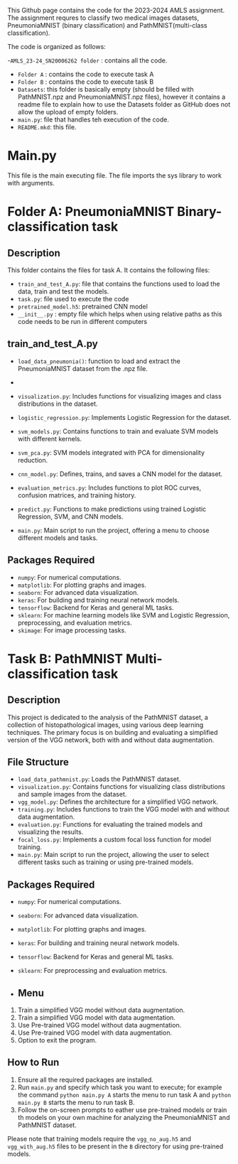 This Github page contains the code for the 2023-2024 AMLS assignment. The assignment requres to classify two medical images datasets, PneumoniaMNIST (binary classification) and PathMNIST(multi-class classification).

The code is organized as follows:

-`AMLS_23-24_SN20006262 folder` : contains all the code.
  - `Folder A` : contains the code to execute task A
  - `Folder B` : contains the code to execute task B
  - `Datasets`: this folder is basically empty (should be filled with PathMNIST.npz and PneumoniaMNIST.npz files), however it contains a readme file to explain how to use the Datasets folder as GitHub does not allow the upload of empty folders. 
  - `main.py`: file that handles teh execution of the code.
  - `README.mkd`: this file.
   
# Main.py
This file is the main executing file. The file imports the sys library to work with arguments.

# Folder A: PneumoniaMNIST Binary-classification task
## Description
This folder contains the files for task A. It contains the following files:
- `train_and_test_A.py`: file that contains the functions used to load the data, train and test the models.
- `task.py`: file used to execute the code
- `pretrained_model.h5`: pretrained CNN model
- `__init__.py` : empty file which helps when using relative paths as this code needs to be run in different computers
  
## train_and_test_A.py
- `load_data_pneumonia()`: function to load and extract the PneumoniaMNIST dataset from the .npz file.

- 
- `visualization.py`: Includes functions for visualizing images and class distributions in the dataset.
- `logistic_regression.py`: Implements Logistic Regression for the dataset.
- `svm_models.py`: Contains functions to train and evaluate SVM models with different kernels.
- `svm_pca.py`: SVM models integrated with PCA for dimensionality reduction.
- `cnn_model.py`: Defines, trains, and saves a CNN model for the dataset.
- `evaluation_metrics.py`: Includes functions to plot ROC curves, confusion matrices, and training history.
- `predict.py`: Functions to make predictions using trained Logistic Regression, SVM, and CNN models.
- `main.py`: Main script to run the project, offering a menu to choose different models and tasks.

## Packages Required
- `numpy`: For numerical computations.
- `matplotlib`: For plotting graphs and images.
- `seaborn`: For advanced data visualization.
- `keras`: For building and training neural network models.
- `tensorflow`: Backend for Keras and general ML tasks.
- `sklearn`: For machine learning models like SVM and Logistic Regression, preprocessing, and evaluation metrics.
- `skimage`: For image processing tasks.

# Task B: PathMNIST Multi-classification task

## Description
This project is dedicated to the analysis of the PathMNIST dataset, a collection of histopathological images, using various deep learning techniques. The primary focus is on building and evaluating a simplified version of the VGG network, both with and without data augmentation.

## File Structure
- `load_data_pathmnist.py`: Loads the PathMNIST dataset.
- `visualization.py`: Contains functions for visualizing class distributions and sample images from the dataset.
- `vgg_model.py`: Defines the architecture for a simplified VGG network.
- `training.py`: Includes functions to train the VGG model with and without data augmentation.
- `evaluation.py`: Functions for evaluating the trained models and visualizing the results.
- `focal_loss.py`: Implements a custom focal loss function for model training.
- `main.py`: Main script to run the project, allowing the user to select different tasks such as training or using pre-trained models.

## Packages Required
- `numpy`: For numerical computations.
- `seaborn`: For advanced data visualization.
- `matplotlib`: For plotting graphs and images.
- `keras`: For building and training neural network models.
- `tensorflow`: Backend for Keras and general ML tasks.
- `sklearn`: For preprocessing and evaluation metrics.

- ## Menu
1. Train a simplified VGG model without data augmentation.
2. Train a simplified VGG model with data augmentation.
3. Use Pre-trained VGG model without data augmentation.
4. Use Pre-trained VGG model with data augmentation.
5. Option to exit the program.

## How to Run
1. Ensure all the required packages are installed.
2. Run `main.py` and specify which task you want to execute; for example the command `python main.py A` starts the menu to run task A and `python main.py B` starts the menu to run task B.
3. Follow the on-screen prompts to eather use pre-trained models or train th models on your own machine for analyzing the PneumoniaMNIST and PathMNIST dataset.


Please note that training models require the `vgg_no_aug.h5` and `vgg_with_aug.h5` files to be present in the `B` directory for using pre-trained models.

